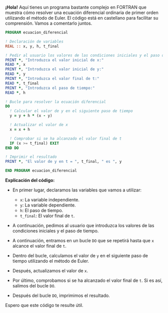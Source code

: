 **¡Hola!** Aquí tienes un programa bastante complejo en FORTRAN que muestra cómo resolver una ecuación diferencial ordinaria de primer orden utilizando el método de Euler. El código está en castellano para facilitar su comprensión. Vamos a comentarlo juntos.

```fortran
PROGRAM ecuacion_diferencial

! Declaración de variables
REAL :: x, y, h, t_final

! Pedir al usuario los valores de las condiciones iniciales y el paso de tiempo
PRINT *, "Introduzca el valor inicial de x:"
READ *, x
PRINT *, "Introduzca el valor inicial de y:"
READ *, y
PRINT *, "Introduzca el valor final de t:"
READ *, t_final
PRINT *, "Introduzca el paso de tiempo:"
READ *, h

! Bucle para resolver la ecuación diferencial
DO
  ! Calcular el valor de y en el siguiente paso de tiempo
  y = y + h * (x - y)

  ! Actualizar el valor de x
  x = x + h

  ! Comprobar si se ha alcanzado el valor final de t
  IF (x >= t_final) EXIT
END DO

! Imprimir el resultado
PRINT *, "El valor de y en t = ", t_final, " es ", y

END PROGRAM ecuacion_diferencial
```

**Explicación del código:**

* En primer lugar, declaramos las variables que vamos a utilizar:

    * `x`: La variable independiente.
    * `y`: La variable dependiente.
    * `h`: El paso de tiempo.
    * `t_final`: El valor final de `t`.

* A continuación, pedimos al usuario que introduzca los valores de las condiciones iniciales y el paso de tiempo.

* A continuación, entramos en un bucle `DO` que se repetirá hasta que `x` alcance el valor final de `t`.

* Dentro del bucle, calculamos el valor de `y` en el siguiente paso de tiempo utilizando el método de Euler.

* Después, actualizamos el valor de `x`.

* Por último, comprobamos si se ha alcanzado el valor final de `t`. Si es así, salimos del bucle `DO`.

* Después del bucle `DO`, imprimimos el resultado.

Espero que este código te resulte útil.